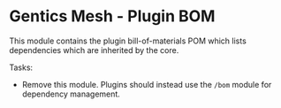 # Gentics Mesh - Plugin BOM

This module contains the plugin bill-of-materials POM which lists dependencies which are inherited by the core.

Tasks:

* Remove this module. Plugins should instead use the `/bom` module for dependency management.